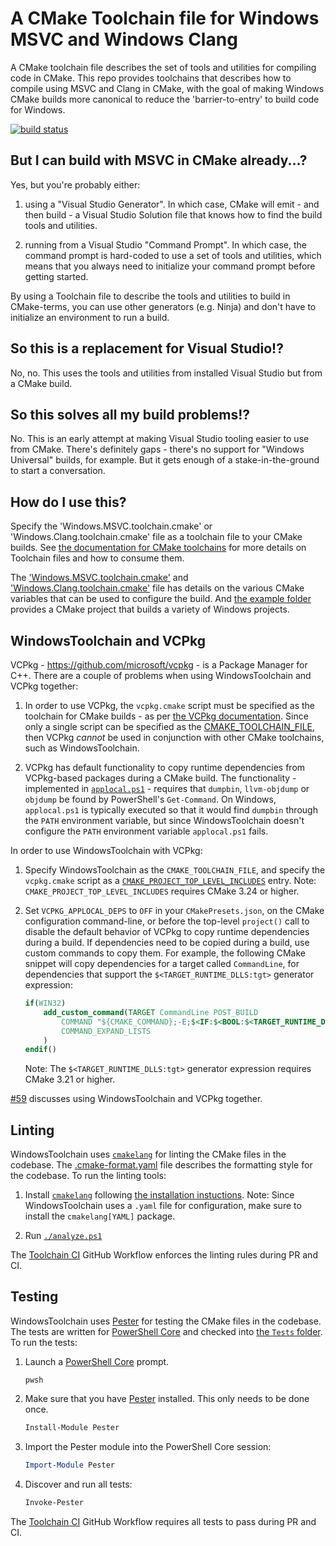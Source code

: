 # A CMake Toolchain file for Windows MSVC and Windows Clang

A CMake toolchain file describes the set of tools and utilities for compiling code in CMake. This repo provides
toolchains that describes how to compile using MSVC and Clang in CMake, with the goal of making Windows CMake builds more
canonical to reduce the 'barrier-to-entry' to build code for Windows.

[![build status](https://github.com/MarkSchofield/Toolchain/actions/workflows/ci.yaml/badge.svg?branch=main)](https://github.com/MarkSchofield/Toolchain/actions/workflows/ci.yaml?query=branch%3Amain)

## But I can build with MSVC in CMake already...?

Yes, but you're probably either:

  1. using a "Visual Studio Generator". In which case, CMake will emit - and then build - a Visual Studio Solution file
     that knows how to find the build tools and utilities.

  2. running from a Visual Studio "Command Prompt". In which case, the command prompt is hard-coded to use a set of
     tools and utilities, which means that you always need to initialize your command prompt before getting started.

By using a Toolchain file to describe the tools and utilities to build in CMake-terms, you can use other generators
(e.g. Ninja) and don't have to initialize an environment to run a build.

## So this is a replacement for Visual Studio!?

No, no. This uses the tools and utilities from installed Visual Studio but from a CMake build.

## So this solves all my build problems!?

No. This is an early attempt at making Visual Studio tooling easier to use from CMake. There's definitely gaps -
there's no support for "Windows Universal" builds, for example. But it gets enough of a stake-in-the-ground to start a
conversation.

## How do I use this?

Specify the 'Windows.MSVC.toolchain.cmake' or 'Windows.Clang.toolchain.cmake' file as a toolchain file to your CMake
builds. See [the documentation for CMake toolchains][cmake-toolchains] for more details on Toolchain files and how to
consume them.

The ['Windows.MSVC.toolchain.cmake'](./Windows.MSVC.toolchain.cmake) and
['Windows.Clang.toolchain.cmake'](./Windows.Clang.toolchain.cmake) file has details on the various CMake variables
that can be used to configure the build. And [the example folder](./example) provides a CMake project that builds a
variety of Windows projects.

## WindowsToolchain and VCPkg

VCPkg - <https://github.com/microsoft/vcpkg> - is a Package Manager for C++. There are a couple of problems when using WindowsToolchain and VCPkg together:

1. In order to use VCPkg, the `vcpkg.cmake` script must be specified as the toolchain for CMake builds - as per [the VCPkg documentation](https://github.com/microsoft/vcpkg#getting-started). Since only a single script can be specified as the [CMAKE_TOOLCHAIN_FILE](https://cmake.org/cmake/help/latest/variable/CMAKE_TOOLCHAIN_FILE.html), then VCPkg *cannot* be used in conjunction with other CMake toolchains, such as WindowsToolchain.

2. VCPkg has default functionality to copy runtime dependencies from VCPkg-based packages during a CMake build. The functionality - implemented in [`applocal.ps1`](https://github.com/microsoft/vcpkg/blob/0ba60bfef5dea4cb2599daa7ad8364e309835a68/scripts/buildsystems/msbuild/applocal.ps1) - requires that `dumpbin`, `llvm-objdump` or `objdump` be found by PowerShell's `Get-Command`. On Windows, `applocal.ps1` is typically executed so that it would find `dumpbin` through the `PATH` environment variable, but since WindowsToolchain doesn't configure the `PATH` environment variable `applocal.ps1` fails.

In order to use WindowsToolchain with VCPkg:

1. Specify WindowsToolchain as the `CMAKE_TOOLCHAIN_FILE`, and specify the `vcpkg.cmake` script as a [`CMAKE_PROJECT_TOP_LEVEL_INCLUDES`](https://cmake.org/cmake/help/latest/variable/CMAKE_PROJECT_TOP_LEVEL_INCLUDES.html) entry. Note: `CMAKE_PROJECT_TOP_LEVEL_INCLUDES` requires CMake 3.24 or higher.

2. Set `VCPKG_APPLOCAL_DEPS` to `OFF` in your `CMakePresets.json`, on the CMake configuration command-line, or before the top-level `project()` call to disable the default behavior of VCPkg to copy runtime dependencies during a build. If dependencies need to be copied during a build, use custom commands to copy them. For example, the following CMake snippet will copy dependencies for a target called `CommandLine`, for dependencies that support the `$<TARGET_RUNTIME_DLLS:tgt>` generator expression:

    ```cmake
    if(WIN32)
        add_custom_command(TARGET CommandLine POST_BUILD
            COMMAND "${CMAKE_COMMAND};-E;$<IF:$<BOOL:$<TARGET_RUNTIME_DLLS:CommandLine>>,copy;$<TARGET_RUNTIME_DLLS:CommandLine>;$<TARGET_FILE_DIR:CommandLine>,true>"
            COMMAND_EXPAND_LISTS
        )
    endif()
    ```

    Note: The `$<TARGET_RUNTIME_DLLS:tgt>` generator expression requires CMake 3.21 or higher.

[#59](https://github.com/MarkSchofield/WindowsToolchain/issues/59) discusses using WindowsToolchain and VCPkg together.

## Linting

WindowsToolchain uses [`cmakelang`][cmakelang] for linting the CMake files in the codebase. The
[.cmake-format.yaml](./.cmake-format.yaml) file describes the formatting style for the codebase. To run the linting
tools:

1. Install [`cmakelang`][cmakelang] following [the installation instuctions](https://cmake-format.readthedocs.io/en/latest/installation.html).
Note: Since WindowsToolchain uses a `.yaml` file for configuration, make sure to install the `cmakelang[YAML]` package.

2. Run [`./analyze.ps1`](./analyze.ps1)

The [Toolchain CI](.\.github\workflows\ci.yaml) GitHub Workflow enforces the linting rules during PR and CI.

## Testing

WindowsToolchain uses [Pester][pester] for testing the CMake files in the codebase. The tests are written for
[PowerShell Core][powershellcore] and checked into [the `Tests` folder](./Tests). To run the tests:

1. Launch a [PowerShell Core][powershellcore] prompt.

    ```text
    pwsh
    ```

2. Make sure that you have [Pester][pester] installed. This only needs to be done once.

    ```powershell
    Install-Module Pester
    ```

3. Import the Pester module into the PowerShell Core session:

    ```powershell
    Import-Module Pester
    ```

4. Discover and run all tests:

    ```powershell
    Invoke-Pester
    ```

The [Toolchain CI](.\.github\workflows\ci.yaml) GitHub Workflow requires all tests to pass during PR and CI.

[cmake-toolchains]: https://cmake.org/cmake/help/latest/manual/cmake-toolchains.7.html "CMake Toolchains"
[cmakelang]: https://cmake-format.readthedocs.io/ "cmakelang"
[pester]: https://pester.dev/ "Pester"
[powershellcore]: https://learn.microsoft.com/en-us/powershell/ "PowerShell Core"

